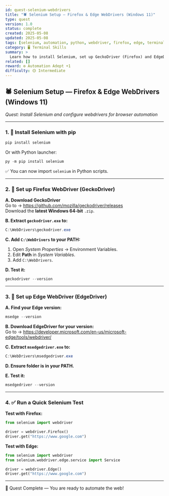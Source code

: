 ```yaml
---
id: quest-selenium-webdrivers
title: "🕷️ Selenium Setup — Firefox & Edge WebDrivers (Windows 11)"
type: quest
version: 1.0
status: complete
created: 2025-05-08
updated: 2025-05-08
tags: [selenium, automation, python, webdriver, firefox, edge, terminal]
category: 🖥️ Terminal Skills
summary: >
  Learn how to install Selenium, set up GeckoDriver (Firefox) and EdgeDriver (Edge), and verify functionality on Windows 11 using PowerShell.
related: []
reward: ⚙️ Automation Adept +1
difficulty: 🟡 Intermediate
---
```


## 🕷️ Selenium Setup — Firefox & Edge WebDrivers (Windows 11)
_Quest: Install Selenium and configure webdrivers for browser automation_

---

### 1. 🔧 Install Selenium with pip

```powershell
pip install selenium
```
Or with Python launcher:
```powershell
py -m pip install selenium
```

✅ You can now import `selenium` in Python scripts.

---

### 2. 🦊 Set up Firefox WebDriver (GeckoDriver)

**A. Download GeckoDriver**  
Go to → https://github.com/mozilla/geckodriver/releases  
Download the **latest Windows 64-bit** `.zip`.

**B. Extract `geckodriver.exe` to:**
```powershell
C:\WebDrivers\geckodriver.exe
```

**C. Add `C:\WebDrivers` to your PATH:**
1. Open *System Properties* → Environment Variables.
2. Edit **Path** in *System Variables*.
3. Add `C:\WebDrivers`.

**D. Test it:**
```powershell
geckodriver --version
```

---

### 3. 🧭 Set up Edge WebDriver (EdgeDriver)

**A. Find your Edge version:**
```powershell
msedge --version
```

**B. Download EdgeDriver for your version:**  
Go to → https://developer.microsoft.com/en-us/microsoft-edge/tools/webdriver/

**C. Extract `msedgedriver.exe` to:**
```powershell
C:\WebDrivers\msedgedriver.exe
```
**D. Ensure folder is in your PATH.**

**E. Test it:**
```powershell
msedgedriver --version
```

---

### 4. ✅ Run a Quick Selenium Test

**Test with Firefox:**
```python
from selenium import webdriver

driver = webdriver.Firefox()
driver.get("https://www.google.com")
```

**Test with Edge:**
```python
from selenium import webdriver
from selenium.webdriver.edge.service import Service

driver = webdriver.Edge()
driver.get("https://www.google.com")
```

---

🎉 Quest Complete — You are ready to automate the web!
